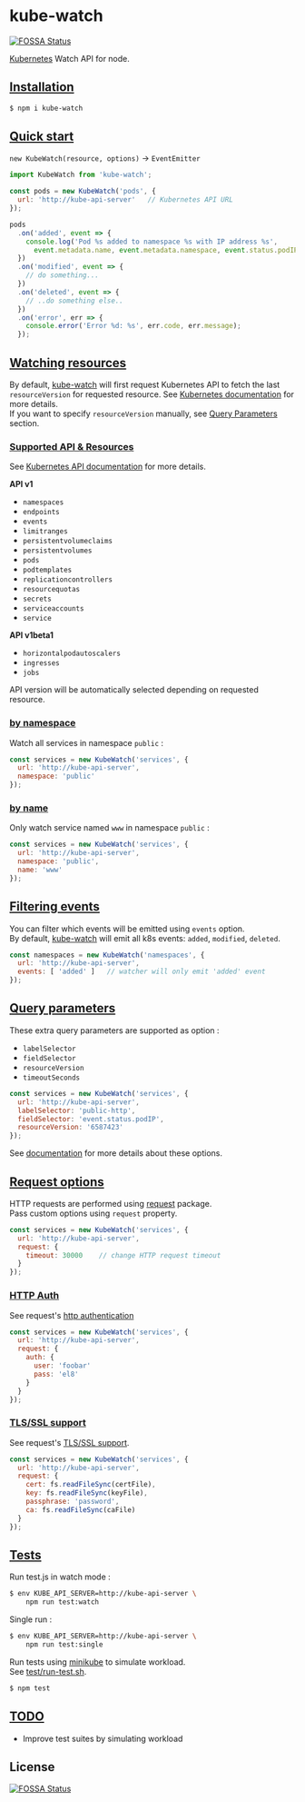# kube-watch
[![FOSSA Status](https://app.fossa.io/api/projects/git%2Bgithub.com%2Fsubk%2Fkube-watch.svg?type=shield)](https://app.fossa.io/projects/git%2Bgithub.com%2Fsubk%2Fkube-watch?ref=badge_shield)


[Kubernetes](http://kubernetes.io) Watch API for node.

## [Installation](#installation)

```bash
$ npm i kube-watch
```

## [Quick start](#quick-start)

`new KubeWatch(resource, options)` -> `EventEmitter`

```javascript
import KubeWatch from 'kube-watch';

const pods = new KubeWatch('pods', {
  url: 'http://kube-api-server'   // Kubernetes API URL
});

pods
  .on('added', event => {
    console.log('Pod %s added to namespace %s with IP address %s',
      event.metadata.name, event.metadata.namespace, event.status.podIP);
  })
  .on('modified', event => {
    // do something...
  })
  .on('deleted', event => {
    // ..do something else..
  })
  .on('error', err => {
    console.error('Error %d: %s', err.code, err.message);
  });
```

## [Watching resources](#watching-resources)

By default, [kube-watch](https://github.com/subk/kube-watch) will first request Kubernetes API to fetch the
last `resourceVersion` for requested resource. See [Kubernetes documentation](https://github.com/kubernetes/kubernetes/blob/master/docs/devel/api-conventions.md#concurrency-control-and-consistency) for more details.  
If you want to specify `resourceVersion` manually, see [Query Parameters](#query-parameters) section.

### [Supported API & Resources](#supported-api)
See [Kubernetes API documentation](http://kubernetes.io/docs/api/) for more details.

**API v1**
- `namespaces`
- `endpoints`
- `events`
- `limitranges`
- `persistentvolumeclaims`
- `persistentvolumes`
- `pods`
- `podtemplates`
- `replicationcontrollers`
- `resourcequotas`
- `secrets`
- `serviceaccounts`
- `service`

**API v1beta1**
- `horizontalpodautoscalers`
- `ingresses`
- `jobs`

API version will be automatically selected depending on requested resource.

### [by namespace](#watch-by-namespace)

Watch all services in namespace `public` :  
```javascript
const services = new KubeWatch('services', {
  url: 'http://kube-api-server',
  namespace: 'public'
});
```

### [by name](#watch-by-name)

Only watch service named `www` in namespace `public` :  
```javascript
const services = new KubeWatch('services', {
  url: 'http://kube-api-server',
  namespace: 'public',
  name: 'www'
});
```

## [Filtering events](#filtering-events)

You can filter which events will be emitted using `events` option.  
By default, [kube-watch](https://github.com/subk/kube-watch) will emit all k8s events: `added`, `modified`, `deleted`.

```javascript
const namespaces = new KubeWatch('namespaces', {
  url: 'http://kube-api-server',
  events: [ 'added' ]   // watcher will only emit 'added' event
});
```

## [Query parameters](#query-parameters)

These extra query parameters are supported as option :
- `labelSelector`
- `fieldSelector`
- `resourceVersion`
- `timeoutSeconds`

```javascript
const services = new KubeWatch('services', {
  url: 'http://kube-api-server',
  labelSelector: 'public-http',
  fieldSelector: 'event.status.podIP',
  resourceVersion: '6587423'
});
```

See [documentation](http://kubernetes.io/docs/api-reference/v1/operations/) for more details about these options.

## [Request options](request-options)

HTTP requests are performed using [request](https://www.npmjs.com/package/request) package.  
Pass custom options using `request` property.  

```javascript
const services = new KubeWatch('services', {
  url: 'http://kube-api-server',
  request: {
    timeout: 30000    // change HTTP request timeout
  }
});
```

### [HTTP Auth](#http-auth)

See request's [http authentication](https://www.npmjs.com/package/request#http-authentication)

```javascript
const services = new KubeWatch('services', {
  url: 'http://kube-api-server',
  request: {
    auth: {
      user: 'foobar'
      pass: 'el8'
    }
  }
});
```

### [TLS/SSL support](#tls-ssl-support)
See request's [TLS/SSL support](https://www.npmjs.com/package/request#tlsssl-protocol).

```javascript
const services = new KubeWatch('services', {
  url: 'http://kube-api-server',
  request: {
    cert: fs.readFileSync(certFile),
    key: fs.readFileSync(keyFile),
    passphrase: 'password',
    ca: fs.readFileSync(caFile)
  }
});
```

## [Tests](#tests)

Run test.js in watch mode :  
```bash
$ env KUBE_API_SERVER=http://kube-api-server \
    npm run test:watch
```

Single run :  
```bash
$ env KUBE_API_SERVER=http://kube-api-server \
    npm run test:single
```

Run tests using [minikube](https://github.com/kubernetes/minikube) to simulate workload.  
See [test/run-test.sh](test/run-test.sh).
```bash
$ npm test
```

## [TODO](#todo)
- Improve test suites by simulating workload


## License
[![FOSSA Status](https://app.fossa.io/api/projects/git%2Bgithub.com%2Fsubk%2Fkube-watch.svg?type=large)](https://app.fossa.io/projects/git%2Bgithub.com%2Fsubk%2Fkube-watch?ref=badge_large)